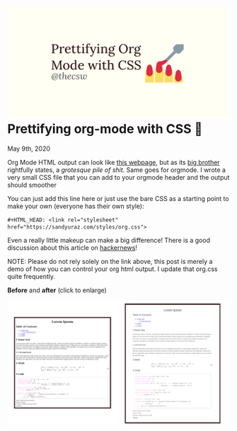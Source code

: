 ![preview](./preview.png)
Prettifying org-mode with CSS 💅
===============================

May 9th, 2020

Org Mode HTML output can look like [this
webpage](https://motherfuckingwebsite.com/), but as its [big
brother](http://bettermotherfuckingwebsite.com/) rightfully states, a
*grotesque pile of shit*. Same goes for orgmode. I wrote a very small
CSS file that you can add to your orgmode header and the output should
smoother

You can just add this line here or just use the bare CSS as a starting
point to make your own (everyone has their own style):

``` {.org}
#+HTML_HEAD: <link rel="stylesheet" href="https://sandyuraz.com/styles/org.css">
```

Even a really little makeup can make a big difference! There is a good
discussion about this article on
[hackernews](https://news.ycombinator.com/item?id=23130104)!

NOTE: Please do not rely solely on the link above, this post is merely a
demo of how you can control your org html output. I update that org.css
quite frequently.

**Before** and **after** (click to enlarge)

![Before and After](example.png)

